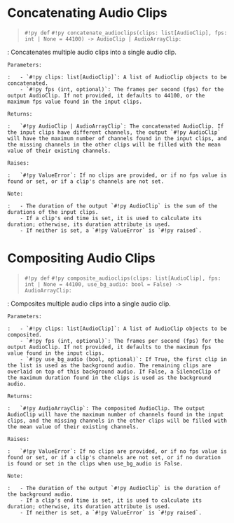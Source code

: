 # Concatenating Audio Clips

> `#!py def` `#!py concatenate_audioclips(clips: list[AudioClip], fps: int | None = 44100) -> AudioClip | AudioArrayClip:`

:   Concatenates multiple audio clips into a single audio clip.

    Parameters:
    
    :   - `#!py clips: list[AudioClip]`: A list of AudioClip objects to be concatenated.
        - `#!py fps (int, optional)`: The frames per second (fps) for the output AudioClip. If not provided, it defaults to 44100, or the maximum fps value found in the input clips.

    Returns:
    
    :   `#!py AudioClip | AudioArrayClip`: The concatenated AudioClip. If the input clips have different channels, the output `#!py AudioClip` will have the maximum number of channels found in the input clips, and the missing channels in the other clips will be filled with the mean value of their existing channels.

    Raises:
    
    :   `#!py ValueError`: If no clips are provided, or if no fps value is found or set, or if a clip's channels are not set.

    Note:
    
    :   - The duration of the output `#!py AudioClip` is the sum of the durations of the input clips.
        - If a clip's end time is set, it is used to calculate its duration; otherwise, its duration attribute is used.
        - If neither is set, a `#!py ValueError` is `#!py raised`.

# Compositing Audio Clips

> `#!py def` `#!py composite_audioclips(clips: list[AudioClip], fps: int | None = 44100, use_bg_audio: bool = False) -> AudioArrayClip:`

:   Composites multiple audio clips into a single audio clip.

    Parameters:
    
    :   - `#!py clips: list[AudioClip]`: A list of AudioClip objects to be composited.
        - `#!py fps (int, optional)`: The frames per second (fps) for the output AudioClip. If not provided, it defaults to the maximum fps value found in the input clips.
        - `#!py use_bg_audio (bool, optional)`: If True, the first clip in the list is used as the background audio. The remaining clips are overlaid on top of this background audio. If False, a SilenceClip of the maximum duration found in the clips is used as the background audio.

    Returns:
    
    :   `#!py AudioArrayClip`: The composited AudioClip. The output AudioClip will have the maximum number of channels found in the input clips, and the missing channels in the other clips will be filled with the mean value of their existing channels.

    Raises:
    
    :   `#!py ValueError`: If no clips are provided, or if no fps value is found or set, or if a clip's channels are not set, or if no duration is found or set in the clips when use_bg_audio is False.

    Note:
    
    :   - The duration of the output `#!py AudioClip` is the duration of the background audio.
        - If a clip's end time is set, it is used to calculate its duration; otherwise, its duration attribute is used.
        - If neither is set, a `#!py ValueError` is `#!py raised`.